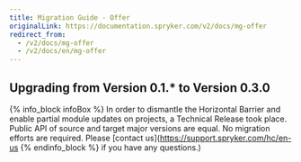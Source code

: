 ```yaml
---
title: Migration Guide - Offer
originalLink: https://documentation.spryker.com/v2/docs/mg-offer
redirect_from:
  - /v2/docs/mg-offer
  - /v2/docs/en/mg-offer
---
```


## Upgrading from Version 0.1.* to Version 0.3.0

{% info_block infoBox %}
In order to dismantle the Horizontal Barrier and enable partial module updates on projects, a Technical Release took place. Public API of source and target major versions are equal. No migration efforts are required. Please [contact us](https://support.spryker.com/hc/en-us
{% endinfo_block %} if you have any questions.)
